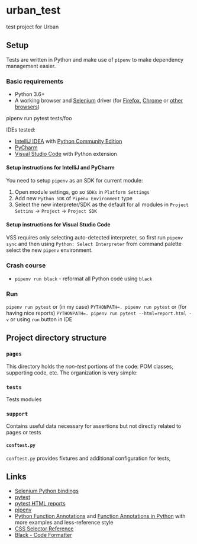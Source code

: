 # urban_test
test project for Urban

## Setup

Tests are written in Python and make use of `pipenv` to make dependency management easier.

### Basic requirements

  * Python 3.6+
  * A working browser and [Selenium](https://www.seleniumhq.org/) driver (for [Firefox](https://github.com/mozilla/geckodriver), [Chrome](http://chromedriver.chromium.org/) or [other browsers](https://www.seleniumhq.org/download/))

pipenv run pytest tests/foo


IDEs tested:

  * [IntelliJ IDEA](https://www.jetbrains.com/idea/) with [Python Community Edition](https://plugins.jetbrains.com/plugin/7322-python-community-edition)
  * [PyCharm](https://www.jetbrains.com/pycharm/)
  * [Visual Studio Code](https://code.visualstudio.com/) with Python extension

#### Setup instructions for IntelliJ and PyCharm

You need to setup `pipenv` as an SDK for current module:

 1. Open module settings, go so `SDKs` in `Platform Settings`
 2. Add new `Python SDK` of `Pipenv Environment` type
 3. Select the new interpreter/SDK as the default for all modules in `Project Settins` -> `Project` -> `Project SDK`

#### Setup instructions for Visual Studio Code

VSS requires only selecting auto-detected interpreter, so first run `pipenv sync` and then using `Python: Select Interpreter` from command palette select the new `pipenv` environment.

### Crash course

  * `pipenv run black` - reformat all Python code using `black`
  

### Run 
`pipenv run pytest`
or (in my case) 
`PYTHONPATH=. pipenv run pytest`
or (for having nice reports)
`PYTHONPATH=. pipenv run pytest --html=report.html -v`
or using `run` button in IDE

## Project directory structure

### `pages`

This directory holds the *non-test* portions of the code: POM classes, supporting code, etc. The organization is very simple:

### `tests`

Tests modules

### `support`
Contains useful data necessary for assertions but not directly related to pages or tests

#### `conftest.py`

`conftest.py` provides fixtures and additional configuration for tests, 

## Links

  * [Selenium Python bindings](https://seleniumhq.github.io/selenium/docs/api/py/index.html)
  * [pytest](https://docs.pytest.org/en/latest/contents.html)
  * [pytest HTML reports](https://pypi.org/project/pytest-html/)
  * [pipenv](https://pipenv.readthedocs.io/en/latest/)
  * [Python Function Annotations](https://www.python.org/dev/peps/pep-3107/) and [Function Annotations in Python](https://www.geeksforgeeks.org/function-annotations-python/) with more examples and less-reference style
  * [CSS Selector Reference](https://www.w3schools.com/cssref/css_selectors.asp)
  * [Black - Code Formatter](https://github.com/psf/black)
